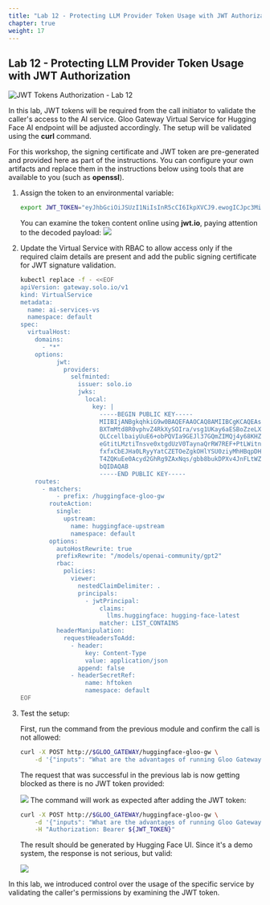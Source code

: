 ```yaml
---
title: "Lab 12 - Protecting LLM Provider Token Usage with JWT Authorization"
chapter: true
weight: 17
---
```


## Lab 12 - Protecting LLM Provider Token Usage with JWT Authorization

![JWT Tokens Authorization - Lab 12](/images/gg-workshop-lab12.png)

In this lab, JWT tokens will be required from the call initiator to validate the caller's access to the AI service. Gloo Gateway Virtual Service for Hugging Face AI endpoint will be adjusted accordingly. The setup will be validated using the **curl** command.

For this workshop, the signing certificate and JWT token are pre-generated and provided here as part of the instructions. You can configure your own artifacts and replace them in the instructions below using tools that are available to you (such as **openssl**).

1. Assign the token to an environmental variable:

   ```bash
   export JWT_TOKEN="eyJhbGciOiJSUzI1NiIsInR5cCI6IkpXVCJ9.ewogICJpc3MiOiAic29sby5pbyIsCiAgIm9yZyI6ICJzb2xvLmlvIiwKICAic3ViIjogInNvbG8td29ya3Nob3AiLAogICJ0ZWFtIjogImRhdGEiLAogICJsbG1zIjogewogICAgImh1Z2dpbmdmYWNlIjogWwogICAgICAiaHVnZ2luZy1mYWNlLWxhdGVzdCIKICAgIF0KICB9Cn0.M8tIhMfgPMAaXdre9aBXuPNYgdtHlyLiK_XvR7GciegogfQDt-Iw0Q9oskphzYLsStPJU8Q2MbYYPznfCtbb-gFhuvckP2wCDP2SvQppov2oGPD9r8uRGrQyRCzaqM9IpAFui5OfzIU1LQStSyNME4Y94Jk6MhGDQjOi62Mvo3G9XmZ1xE_XwAL3FYjiYl0Mwif1D-qoZgBZFjDkr_QC-2eZ_ShmmVHtzq_FP95V3W7MCUAshH-JlWKgQnpXMnNLGKNr_na20R7_8unlIUZNAVmwKadel8pjVv6Ia5juPYahO9hG17kFi3amcF7cz7rdK7_aX1LXQxK94sQ_dgzYaQ"
   ```

   You can examine the token content online using **jwt.io**, paying attention to the decoded payload:
   ![](/images/gg_jwt_details.png)

2. Update the Virtual Service with RBAC to allow access only if the required claim details are present and add the public signing certificate for JWT signature validation.

   ```bash
   kubectl replace -f - <<EOF
   apiVersion: gateway.solo.io/v1
   kind: VirtualService
   metadata:
     name: ai-services-vs
     namespace: default
   spec:
     virtualHost:
       domains:
         - "*"
       options:
             jwt:
               providers:
                 selfminted:
                   issuer: solo.io
                   jwks:
                     local:
                       key: |
                         -----BEGIN PUBLIC KEY-----
                         MIIBIjANBgkqhkiG9w0BAQEFAAOCAQ8AMIIBCgKCAQEAskFAGESgB22iOsGk/UgX
                         BXTmMtd8R0vphvZ4RkXySOIra/vsg1UKay6aESBoZzeLX3MbBp5laQenjaYJ3U8P
                         QLCcellbaiyUuE6+obPQVIa9GEJl37GQmZIMQj4y68KHZ4m2WbQVlZVIw/Uw52cw
                         eGtitLMztiTnsve0xtgdUzV0TaynaQrRW7REF+PtLWitnvp9evweOrzHhQiPLcdm
                         fxfxCbEJHa0LRyyYatCZETOeZgkOHlYSU0ziyMhHBqpDH1vzXrM573MQ5MtrKkWR
                         T4ZQKuEe0Acyd2GhRg9ZAxNqs/gbb8bukDPXv4JnFLtWZ/7EooKbUC/QBKhQYAsK
                         bQIDAQAB
                         -----END PUBLIC KEY-----
       routes:
         - matchers:
             - prefix: /huggingface-gloo-gw
           routeAction:
             single:
               upstream:
                 name: huggingface-upstream
                 namespace: default
           options:
             autoHostRewrite: true
             prefixRewrite: "/models/openai-community/gpt2"
             rbac:
               policies:
                 viewer:
                   nestedClaimDelimiter: .
                   principals:
                     - jwtPrincipal:
                         claims:
                           llms.huggingface: hugging-face-latest
                         matcher: LIST_CONTAINS
             headerManipulation:
               requestHeadersToAdd:
                 - header:
                     key: Content-Type
                     value: application/json
                   append: false
                 - headerSecretRef:
                     name: hftoken
                     namespace: default
   EOF
   ```

3. Test the setup:

   First, run the command from the previous module and confirm the call is not allowed:

   ```bash
   curl -X POST http://$GLOO_GATEWAY/huggingface-gloo-gw \
       -d '{"inputs": "What are the advantages of running Gloo Gateway in AWS?"}'
   ```

   The request that was successful in the previous lab is now getting blocked as there is no JWT token provided:

   ![](/images/gg_curl_test_2.png)
   The command will work as expected after adding the JWT token:

   ```bash
   curl -X POST http://$GLOO_GATEWAY/huggingface-gloo-gw \
       -d '{"inputs": "What are the advantages of running Gloo Gateway in AWS?"}' \
       -H "Authorization: Bearer ${JWT_TOKEN}"
   ```

   The result should be generated by Hugging Face UI. Since it's a demo system, the response is not serious, but valid:

   ![](/images/gg_curl_test_3.png)

In this lab, we introduced control over the usage of the specific service by validating the caller's permissions by examining the JWT token.
